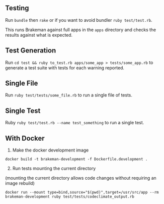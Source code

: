 ## Testing

Run `bundle` then `rake` or if you want to avoid bundler `ruby test/test.rb`.

This runs Brakeman against full apps in the `apps` directory and checks the results against what is expected.

## Test Generation

Run `cd test && ruby to_test.rb apps/some_app > tests/some_app.rb` to generate a test suite with tests for each warning reported.

## Single File

Run `ruby test/tests/some_file.rb` to run a single file of tests.

## Single Test

Ruby `ruby test/test.rb --name test_something` to run a single test.

## With Docker

1. Make the docker development image

```
docker build -t brakeman-development -f Dockerfile.development .
```

2. Run tests mounting the current directory

(mounting the current directory allows code changes without requiring an image rebuild)

```
docker run --mount type=bind,source="$(pwd)",target=/usr/src/app --rm brakeman-development ruby test/tests/codeclimate_output.rb
```
